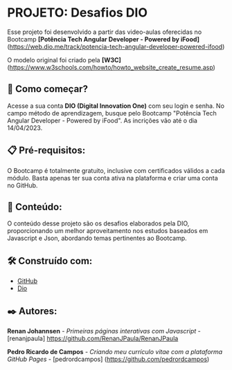 
# PROJETO: Desafios DIO

Esse projeto foi desenvolvido a partir das video-aulas oferecidas no Bootcamp **[Potência Tech Angular Developer - Powered by iFood]** (https://web.dio.me/track/potencia-tech-angular-developer-powered-ifood)

O modelo original foi criado pela **[W3C]**(https://www.w3schools.com/howto/howto_website_create_resume.asp)

## 🚀 Como começar?
Acesse a sua conta **DIO (Digital Innovation One)** com seu login e senha. No campo método de aprendizagem, busque pelo Bootcamp "Potência Tech Angular Developer - Powered by iFood". As incrições vão até o dia 14/04/2023. 

## 📋 Pré-requisitos:
O Bootcamp é totalmente gratuito, inclusive com certificados válidos a cada módulo. Basta apenas ter sua conta ativa na plataforma e criar uma conta no GitHub. 

## 🔎 Conteúdo:
O conteúdo desse projeto são os desafios elaborados pela DIO, proporcionando um melhor aproveitamento nos estudos baseados em Javascript e Json, abordando temas pertinentes ao Bootcamp.


## 🛠️ Construído com:
* [GitHub](https://github.com/)
* [Dio](https://web.dio.me/)

## ✒️ Autores:

**Renan Johannsen** - *Primeiras páginas interativas com Javascript* - [renanjpaula] 
https://github.com/RenanJPaula/RenanJPaula


**Pedro Ricardo de Campos** - *Criando meu currículo vitae com a plataforma GitHub Pages* - [pedrordcampos]
(https://github.com/pedrordcampos)
